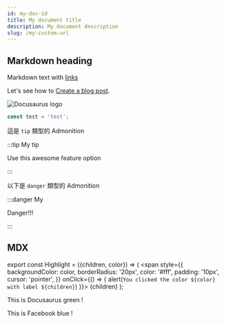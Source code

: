 ```yaml
---
id: my-doc-id
title: My document title
description: My document description
slug: /my-custom-url
---
```


## Markdown heading

Markdown text with [links](./hello)

Let's see how to [Create a blog post](./tutorial-basics/create-a-blog-post).

![Docusaurus logo](/img/docusaurus.png)

```jsx title="src/components/test.js"
const test = 'test';
```

這是 `tip` 類型的 Admonition

:::tip My tip

Use this awesome feature option

:::

以下是 `danger` 類型的 Admonition

:::danger My

Danger!!!

:::

## MDX

export const Highlight = ({children, color}) => (
<span
style={{
  backgroundColor: color,
  borderRadius: '20px',
  color: '#fff',
  padding: '10px',
  cursor: 'pointer',
}}
onClick={() => {
alert(`You clicked the color ${color} with label ${children}`)
}}>
{children}
</span>
);

This is <Highlight color="#25c2a0">Docusaurus green</Highlight> !

This is <Highlight color="#1877F2">Facebook blue</Highlight> !
